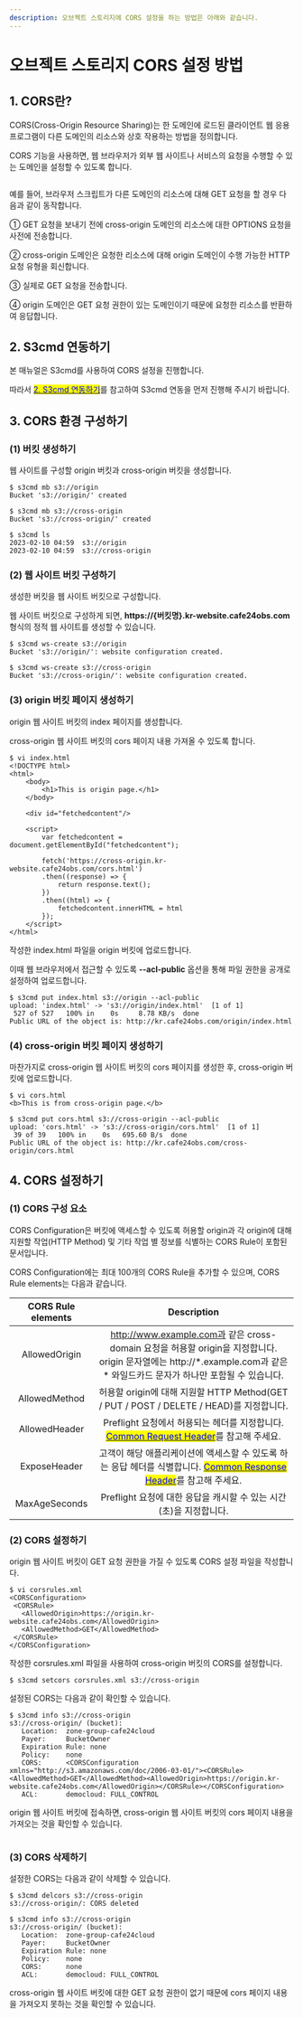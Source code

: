```yaml
---
description: 오브젝트 스토리지에 CORS 설정을 하는 방법은 아래와 같습니다.
---
```


# 오브젝트 스토리지 CORS 설정 방법

## 1. CORS란?

CORS(Cross-Origin Resource Sharing)는 한 도메인에 로드된 클라이언트 웹 응용 프로그램이 다른 도메인의 리소스와 상호 작용하는 방법을 정의합니다.

CORS 기능을 사용하면, 웹 브라우저가 외부 웹 사이트나 서비스의 요청을 수행할 수 있는 도메인을 설정할 수 있도록 합니다.

<figure><img src="../../.gitbook/assets/cors.png" alt=""><figcaption></figcaption></figure>

예를 들어, 브라우저 스크립트가 다른 도메인의 리소스에 대해 GET 요청을 할 경우 다음과 같이 동작합니다.

① GET 요청을 보내기 전에 cross-origin 도메인의 리소스에 대한 OPTIONS 요청을 사전에 전송합니다.

② cross-origin 도메인은 요청한 리소스에 대해 origin 도메인이 수행 가능한 HTTP 요청 유형을 회신합니다.

③ 실제로 GET 요청을 전송합니다.

④ origin 도메인은 GET 요청 권한이 있는 도메인이기 때문에 요청한 리소스를 반환하여 응답합니다.







## 2. S3cmd 연동하기

본 매뉴얼은 S3cmd를 사용하여 CORS 설정을 진행합니다.

따라서 [<mark style="color:blue;">2. S3cmd 연동하기</mark>](s3cmd.md#2.-s3cmd)를 참고하여 S3cmd 연동을 먼저 진행해 주시기 바랍니다.







## 3. CORS 환경 구성하기

### (1) 버킷 생성하기

웹 사이트를 구성할 origin 버킷과 cross-origin 버킷을 생성합니다.

```shell-session
$ s3cmd mb s3://origin
Bucket 's3://origin/' created

$ s3cmd mb s3://cross-origin
Bucket 's3://cross-origin/' created

$ s3cmd ls
2023-02-10 04:59  s3://origin
2023-02-10 04:59  s3://cross-origin
```





### (2) 웹 사이트 버킷 구성하기

생성한 버킷을 웹 사이트 버킷으로 구성합니다.

웹 사이트 버킷으로 구성하게 되면, **https://{버킷명}.kr-website.cafe24obs.com** 형식의 정적 웹 사이트를 생성할 수 있습니다.

```shell-session
$ s3cmd ws-create s3://origin
Bucket 's3://origin/': website configuration created.

$ s3cmd ws-create s3://cross-origin
Bucket 's3://cross-origin/': website configuration created.
```





### (3) origin 버킷 페이지 생성하기

origin 웹 사이트 버킷의 index 페이지를 생성합니다.

cross-origin 웹 사이트 버킷의 cors 페이지 내용 가져올 수 있도록 합니다.

```shell-session
$ vi index.html
<!DOCTYPE html>
<html>
    <body>
        <h1>This is origin page.</h1>
    </body>

    <div id="fetchedcontent"/>
    
    <script>
        var fetchedcontent = document.getElementById("fetchedcontent");

        fetch('https://cross-origin.kr-website.cafe24obs.com/cors.html')
        .then((response) => {
            return response.text();
        })
        .then((html) => {
            fetchedcontent.innerHTML = html
        });
    </script>
</html>
```

작성한 index.html 파일을 origin 버킷에 업로드합니다.

이때 웹 브라우저에서 접근할 수 있도록 **--acl-public** 옵션을 통해 파일 권한을 공개로 설정하여 업로드합니다.

```shell-session
$ s3cmd put index.html s3://origin --acl-public
upload: 'index.html' -> 's3://origin/index.html'  [1 of 1]
 527 of 527   100% in    0s     8.78 KB/s  done
Public URL of the object is: http://kr.cafe24obs.com/origin/index.html
```





### (4) cross-origin 버킷 페이지 생성하기

마찬가지로 cross-origin 웹 사이트 버킷의 cors 페이지를 생성한 후, cross-origin 버킷에 업로드합니다.

```shell-session
$ vi cors.html
<b>This is from cross-origin page.</b>

$ s3cmd put cors.html s3://cross-origin --acl-public
upload: 'cors.html' -> 's3://cross-origin/cors.html'  [1 of 1]
 39 of 39   100% in    0s   695.60 B/s  done
Public URL of the object is: http://kr.cafe24obs.com/cross-origin/cors.html
```







## 4. CORS 설정하기

### (1) CORS 구성 요소

CORS Configuration은 버킷에 액세스할 수 있도록 허용할 origin과 각 origin에 대해 지원할 작업(HTTP Method) 및 기타 작업 별 정보를 식별하는 CORS Rule이 포함된 문서입니다.

CORS Configuration에는 최대 100개의 CORS Rule을 추가할 수 있으며, CORS Rule elements는 다음과 같습니다.

| CORS Rule elements |                                                                                              Description                                                                                              |
| :----------------: | :---------------------------------------------------------------------------------------------------------------------------------------------------------------------------------------------------: |
|    AllowedOrigin   |                                   http://www.example.com과 같은 cross-domain 요청을 허용할 origin을 지정합니다. origin 문자열에는 http://\*.example.com과 같은 \* 와일드카드 문자가 하나만 포함될 수 있습니다.                                  |
|    AllowedMethod   |                                                               허용할 origin에 대해 지원할 HTTP Method(GET / PUT / POST / DELETE / HEAD)를 지정합니다.                                                                |
|    AllowedHeader   |        Preflight 요청에서 허용되는 헤더를 지정합니다. [<mark style="color:blue;">Common Request Header</mark>](https://docs.aws.amazon.com/ko\_kr/AmazonS3/latest/API/RESTCommonRequestHeaders.html)를 참고해 주세요.        |
|    ExposeHeader    | 고객이 해당 애플리케이션에 액세스할 수 있도록 하는 응답 헤더를 식별합니다. [<mark style="color:blue;">Common Response Header</mark>](https://docs.aws.amazon.com/ko\_kr/AmazonS3/latest/API/RESTCommonResponseHeaders.html)를 참고해 주세요. |
|    MaxAgeSeconds   |                                                                              Preflight 요청에 대한 응답을 캐시할 수 있는 시간(초)을 지정합니다.                                                                              |





### (2) CORS 설정하기

origin 웹 사이트 버킷이 GET 요청 권한을 가질 수 있도록 CORS 설정 파일을 작성합니다.

```shell-session
$ vi corsrules.xml
<CORSConfiguration>
 <CORSRule>
   <AllowedOrigin>https://origin.kr-website.cafe24obs.com</AllowedOrigin>
   <AllowedMethod>GET</AllowedMethod>
 </CORSRule>
</CORSConfiguration>
```

작성한 corsrules.xml 파일을 사용하여 cross-origin 버킷의 CORS를 설정합니다.

```shell-session
$ s3cmd setcors corsrules.xml s3://cross-origin
```

설정된 CORS는 다음과 같이 확인할 수 있습니다.

```shell-session
$ s3cmd info s3://cross-origin
s3://cross-origin/ (bucket):
   Location:  zone-group-cafe24cloud
   Payer:     BucketOwner
   Expiration Rule: none
   Policy:    none
   CORS:      <CORSConfiguration xmlns="http://s3.amazonaws.com/doc/2006-03-01/"><CORSRule><AllowedMethod>GET</AllowedMethod><AllowedOrigin>https://origin.kr-website.cafe24obs.com</AllowedOrigin></CORSRule></CORSConfiguration>
   ACL:       democloud: FULL_CONTROL
```

origin 웹 사이트 버킷에 접속하면, cross-origin 웹 사이트 버킷의 cors 페이지 내용을 가져오는 것을 확인할 수 있습니다.

<figure><img src="../../.gitbook/assets/image (2).png" alt=""><figcaption></figcaption></figure>





### (3) CORS 삭제하기

설정한 CORS는 다음과 같이 삭제할 수 있습니다.

```shell-session
$ s3cmd delcors s3://cross-origin
s3://cross-origin/: CORS deleted

$ s3cmd info s3://cross-origin
s3://cross-origin/ (bucket):
   Location:  zone-group-cafe24cloud
   Payer:     BucketOwner
   Expiration Rule: none
   Policy:    none
   CORS:      none
   ACL:       democloud: FULL_CONTROL
```

cross-origin 웹 사이트 버킷에 대한 GET 요청 권한이 없기 때문에 cors 페이지 내용을 가져오지 못하는 것을 확인할 수 있습니다.

<figure><img src="../../.gitbook/assets/image (1) (1).png" alt=""><figcaption></figcaption></figure>
